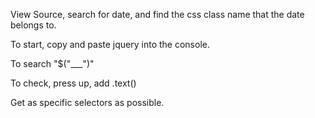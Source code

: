 View Source, search for date, and find the css class name that the date belongs to.

To start, copy and paste jquery into the console.

To search "$("___")"

To check, press up, add .text()

Get as specific selectors as possible.